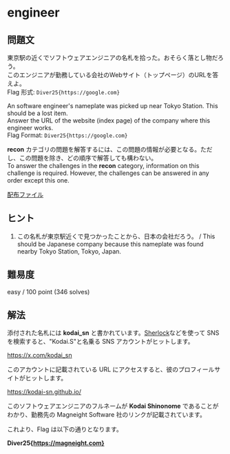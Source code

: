 # engineer

## 問題文

東京駅の近くでソフトウェアエンジニアの名札を拾った。おそらく落とし物だろう。  
このエンジニアが勤務している会社のWebサイト（トップページ）のURLを答えよ。  
Flag 形式: `Diver25{https://google.com}`

An software engineer's nameplate was picked up near Tokyo Station. This should be a lost item.  
Answer the URL of the website (index page) of the company where this engineer works.  
Flag Format: `Diver25{https://google.com}`

**recon** カテゴリの問題を解答するには、この問題の情報が必要となる。ただし、この問題を除き、どの順序で解答しても構わない。  
To answer the challenges in the **recon** category, information on this challenge is required. However, the challenges can be answered in any order except this one.



[配布ファイル](./public)

## ヒント

1. この名札が東京駅近くで見つかったことから、日本の会社だろう。 / This should be Japanese company because this nameplate was found nearby Tokyo Station, Tokyo, Japan.

## 難易度

easy / 100 point (346 solves)

## 解法

添付された名札には **kodai_sn** と書かれています。[Sherlock](https://github.com/sherlock-project/sherlock)などを使って SNS を検索すると、"Kodai.S"と名乗る SNS アカウントがヒットします。

https://x.com/kodai_sn

このアカウントに記載されている URL にアクセスすると、彼のプロフィールサイトがヒットします。

https://kodai-sn.github.io/

このソフトウェアエンジニアのフルネームが **Kodai Shinonome** であることがわかり、勤務先の Magneight Software 社のリンクが記載されています。

これより、Flag は以下の通りとなります。

**Diver25{https://magneight.com}**


